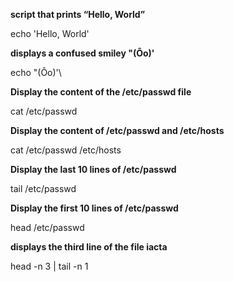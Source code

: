 **script that prints “Hello, World”**

echo 'Hello, World'

**displays a confused smiley "(Ôo)'**

echo "(Ôo)'\

**Display the content of the /etc/passwd file**

cat /etc/passwd

**Display the content of /etc/passwd and /etc/hosts**

cat /etc/passwd /etc/hosts

**Display the last 10 lines of /etc/passwd**

tail /etc/passwd

**Display the first 10 lines of /etc/passwd**

head /etc/passwd

**displays the third line of the file iacta**

head -n 3 | tail -n 1


